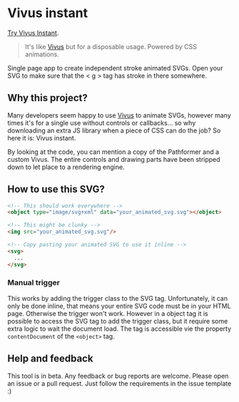 # Vivus instant

[Try Vivus Instant](https://maxwellito.github.io/vivus-instant/).

> It's like [Vivus](https://maxwellito.github.io/vivus/) but for a disposable usage. Powered by CSS animations.

Single page app to create independent stroke animated SVGs. Open your SVG to make sure that the < g > tag has stroke in there somewhere.

## Why this project?

Many developers seem happy to use [Vivus](https://maxwellito.github.io/vivus/) to animate SVGs, however many times it's for a single use without controls or callbacks... so why downloading an extra JS library when a piece of CSS can do the job? So here it is: Vivus instant.

By looking at the code, you can mention a copy of the Pathformer and a custom Vivus. The entire controls and drawing parts have been stripped down to let place to a rendering engine.

## How to use this SVG?

```html
<!-- This should work everywhere -->
<object type="image/svg+xml" data="your_animated_svg.svg"></object>

<!-- This might be clunky -->
<img src="your_animated_svg.svg"/>

<!-- Copy pasting your animated SVG to use it inline -->
<svg>
  ...
</svg>
```

### Manual trigger

This works by adding the trigger class to the SVG tag. Unfortunately, it can only be done inline, that means your entire SVG code must be in your HTML page. Otherwise the trigger won't work.
However in a object tag it is possible to access the SVG tag to add the trigger class, but it require some extra logic to wait the document load. The tag is accessible vie the property `contentDocument` of the `<object>` tag.

## Help and feedback

This tool is in beta. Any feedback or bug reports are welcome. Please open an issue or a pull request. Just follow the requirements in the issue template :)
